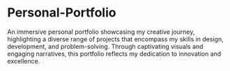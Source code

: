 # Personal-Portfolio
An immersive personal portfolio showcasing my creative journey, highlighting a diverse range of projects that encompass my skills in design, development, and problem-solving. Through captivating visuals and engaging narratives, this portfolio reflects my dedication to innovation and excellence.
